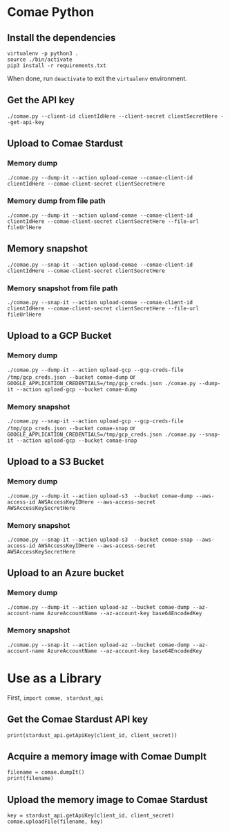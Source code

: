 # Comae Python

## Install the dependencies
```
virtualenv -p python3 .
source ./bin/activate
pip3 install -r requirements.txt
```
When done, run `deactivate` to exit the `virtualenv` environment.

## Get the API key

`./comae.py --client-id clientIdHere --client-secret clientSecretHere --get-api-key`

## Upload to Comae Stardust
### Memory dump
`./comae.py --dump-it --action upload-comae --comae-client-id clientIdHere --comae-client-secret clientSecretHere`

### Memory dump from file path
`./comae.py --dump-it --action upload-comae --comae-client-id clientIdHere --comae-client-secret clientSecretHere --file-url fileUrlHere`

## Memory snapshot
`./comae.py --snap-it --action upload-comae --comae-client-id clientIdHere --comae-client-secret clientSecretHere`

### Memory snapshot from file path
`./comae.py --snap-it --action upload-comae --comae-client-id clientIdHere --comae-client-secret clientSecretHere --file-url fileUrlHere`

## Upload to a GCP Bucket
### Memory dump
`./comae.py --dump-it --action upload-gcp --gcp-creds-file /tmp/gcp_creds.json --bucket comae-dump` or
`GOOGLE_APPLICATION_CREDENTIALS=/tmp/gcp_creds.json ./comae.py --dump-it --action upload-gcp --bucket comae-dump`

### Memory snapshot
`./comae.py --snap-it --action upload-gcp --gcp-creds-file /tmp/gcp_creds.json --bucket comae-snap` or
`GOOGLE_APPLICATION_CREDENTIALS=/tmp/gcp_creds.json ./comae.py --snap-it --action upload-gcp --bucket comae-snap`

## Upload to a S3 Bucket
### Memory dump
`./comae.py --dump-it --action upload-s3  --bucket comae-dump --aws-access-id AWSAccessKeyIDHere --aws-access-secret AWSAccessKeySecretHere`

### Memory snapshot
`./comae.py --snap-it --action upload-s3  --bucket comae-snap --aws-access-id AWSAccessKeyIDHere --aws-access-secret AWSAccessKeySecretHere`

## Upload to an Azure bucket
### Memory dump
`./comae.py --dump-it --action upload-az --bucket comae-dump --az-account-name AzureAccountName --az-account-key base64EncodedKey`

### Memory snapshot
`./comae.py --snap-it --action upload-az --bucket comae-dump --az-account-name AzureAccountName --az-account-key base64EncodedKey`


# Use as a Library

First, `import comae, stardust_api`

## Get the Comae Stardust API key

```
print(stardust_api.getApiKey(client_id, client_secret))
```

## Acquire a memory image with Comae DumpIt
```
filename = comae.dumpIt()
print(filename)
```

## Upload the memory image to Comae Stardust
```
key = stardust_api.getApiKey(client_id, client_secret)
comae.uploadFile(filename, key)
```

